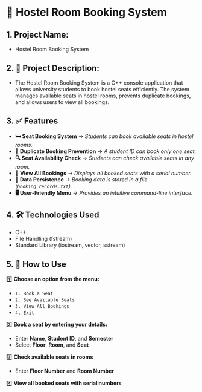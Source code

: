# 🏨 Hostel Room Booking System

## 1. **Project Name**:

- Hostel Room Booking System

## 2. 📝 **Project Description**:

- The Hostel Room Booking System is a C++ console application that allows university students to book hostel seats efficiently. The system manages available seats in hostel rooms, prevents duplicate bookings, and allows users to view all bookings.

## 3. ✅ **Features**

- **🛏️ Seat Booking System** → _Students can book available seats in hostel rooms._
- **🚫 Duplicate Booking Prevention** → _A student ID can book only one seat._
- **🔍 Seat Availability Check** → _Students can check available seats in any room._
- **📜 View All Bookings** → _Displays all booked seats with a serial number._
- **💾 Data Persistence** → _Booking data is stored in a file (`booking_records.txt`)._
- **🖥️ User-Friendly Menu** → _Provides an intuitive command-line interface._

## 4. 🛠️ **Technologies Used**

- C++
- File Handling (fstream)
- Standard Library (iostream, vector, sstream)

## 5. 🚀 **How to Use**

1️⃣ **Choose an option from the menu:**

- `1. Book a Seat`
- `2. See Available Seats`
- `3. View All Bookings`
- `4. Exit`

2️⃣ **Book a seat by entering your details:**

- Enter **Name**, **Student ID**, and **Semester**
- Select **Floor**, **Room**, and **Seat**

3️⃣ **Check available seats in rooms**

- Enter **Floor Number** and **Room Number**

4️⃣ **View all booked seats with serial numbers**
